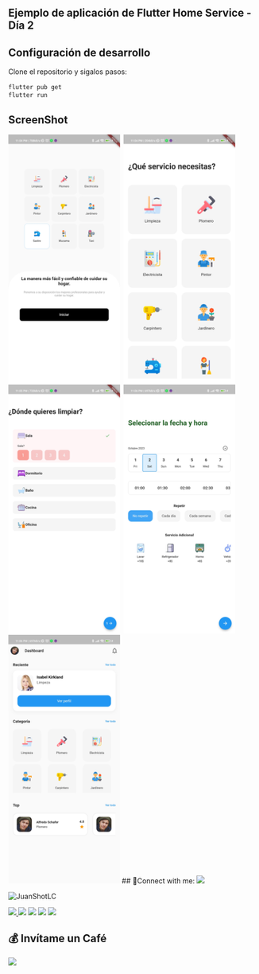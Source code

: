 ## Ejemplo de aplicación de Flutter Home Service - Día 2

## Configuración de desarrollo
Clone el repositorio y sigalos pasos:
```
flutter pub get
flutter run
```

## ScreenShot

<img src="assets/flutter_homes_1.jpg" height="500em"/>
&nbsp;<img src="assets/flutter_homes_2.jpg" height="500em" />
&nbsp;<img src="assets/flutter_homes_3.jpg" height="500em" />
&nbsp;<img src="assets/flutter_homes_4.jpg" height="500em" />
&nbsp;<img src="assets/flutter_homes_5.jpg" height="500em" />
## 📝Connect with me:
<a href="https://www.linkedin.com/in/juanshotlc/">
 <img src="https://img.shields.io/badge/linkedin-0A66C2.svg?style=for-the-badge&logo=linkedin&logoColor=white">
</a>
<p> <img src="https://komarev.com/ghpvc/?username=JuanShotLC&label=Profile%20views&color=0e75b6&style=flat" alt="JuanShotLC" /> </p>
 
<a href="https://instagram.com/JuanShotLC">
    <img src="https://skillicons.dev/icons?i=instagram&theme=dark" />
  </a>
  <a href="https://tlgrm.in/JuanShotLC" target="_blank" rel="noreferrer"><img src="https://www.freepnglogos.com/uploads/telegram-logo-4.png" height="50"  /></a>
  <a href="https://www.buymeacoffee.com/JuanShotLC" target="_blank" rel="noreferrer"><img src="https://cdn.dribbble.com/users/3349322/avatars/normal/ef2dbd3c4c50e2b4f7c916f1e763e5b6.jpg?1605768164" height="50"  /></a>
  <a href="https://www.youtube.com/c/JuanShotLC" target="_blank" rel="noreferrer"><img src="https://cdn.icon-icons.com/icons2/2592/PNG/512/youtube_logo_icon_154503.png" height=55  ></a>
<a href="https://lc.jbrshot@gmail.com" target="_blank" rel="noreferrer"><img src="https://www.pngall.com/wp-content/uploads/12/Gmail-Logo-PNG-Cutout.png" height="50"  /></a>

  ## 💰 Invítame un Café
<a href="https://www.buymeacoffee.com/JuanShotLC"><img src="https://cdn.buymeacoffee.com/buttons/v2/default-yellow.png" width="200" /></a>

